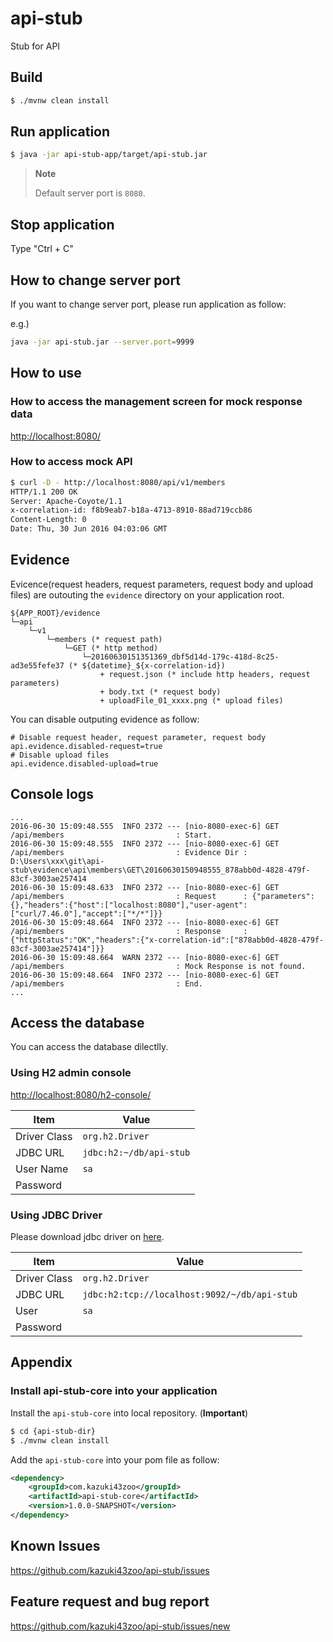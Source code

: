 # api-stub
Stub for API

## Build

```bash
$ ./mvnw clean install
```

## Run application

```bash
$ java -jar api-stub-app/target/api-stub.jar
```

> **Note**
> 
> Default server port is `8080`.

## Stop application

Type "Ctrl + C"

## How to change server port

If you want to change server port, please run application as follow:

e.g.)

```bash
java -jar api-stub.jar --server.port=9999
```

## How to use

### How to access the management screen for mock response data

[http://localhost:8080/](http://localhost:8080/)

### How to access mock API

```bash
$ curl -D - http://localhost:8080/api/v1/members
HTTP/1.1 200 OK
Server: Apache-Coyote/1.1
x-correlation-id: f8b9eab7-b18a-4713-8910-88ad719ccb86
Content-Length: 0
Date: Thu, 30 Jun 2016 04:03:06 GMT

```

## Evidence

Evicence(request headers, request parameters, request body and upload files) are outouting the `evidence` directory on your application root.

```text
${APP_ROOT}/evidence
└─api
    └─v1
        └─members (* request path)
            └─GET (* http method)
                └─20160630151351369_dbf5d14d-179c-418d-8c25-ad3e55fefe37 (* ${datetime}_${x-correlation-id})
                    + request.json (* include http headers, request parameters)
                    + body.txt (* request body)
                    + uploadFile_01_xxxx.png (* upload files)
```

You can disable outputing evidence as follow:

```properties
# Disable request header, request parameter, request body
api.evidence.disabled-request=true
# Disable upload files
api.evidence.disabled-upload=true
```

## Console logs

```text
...
2016-06-30 15:09:48.555  INFO 2372 --- [nio-8080-exec-6] GET /api/members                         : Start.
2016-06-30 15:09:48.555  INFO 2372 --- [nio-8080-exec-6] GET /api/members                         : Evidence Dir : D:\Users\xxx\git\api-stub\evidence\api\members\GET\20160630150948555_878abb0d-4828-479f-83cf-3003ae257414
2016-06-30 15:09:48.633  INFO 2372 --- [nio-8080-exec-6] GET /api/members                         : Request      : {"parameters":{},"headers":{"host":["localhost:8080"],"user-agent":["curl/7.46.0"],"accept":["*/*"]}}
2016-06-30 15:09:48.664  INFO 2372 --- [nio-8080-exec-6] GET /api/members                         : Response     : {"httpStatus":"OK","headers":{"x-correlation-id":["878abb0d-4828-479f-83cf-3003ae257414"]}}
2016-06-30 15:09:48.664  WARN 2372 --- [nio-8080-exec-6] GET /api/members                         : Mock Response is not found.
2016-06-30 15:09:48.664  INFO 2372 --- [nio-8080-exec-6] GET /api/members                         : End.
...
```

## Access the database

You can access the database dilectlly.

### Using H2 admin console

[http://localhost:8080/h2-console/](http://localhost:8080/h2-console/)

| Item | Value |
| ---- | ----- |
| Driver Class | `org.h2.Driver` |
| JDBC URL | `jdbc:h2:~/db/api-stub` |
| User Name | `sa` |
| Password | |

### Using JDBC Driver

Please download jdbc driver on [here](http://repo2.maven.org/maven2/com/h2database/h2/1.4.191/h2-1.4.191.jar).

| Item | Value |
| ---- | ----- |
| Driver Class | `org.h2.Driver` |
| JDBC URL | `jdbc:h2:tcp://localhost:9092/~/db/api-stub` |
| User | `sa` |
| Password | |


## Appendix

### Install api-stub-core into your application

Install the `api-stub-core` into local repository. (**Important**)

```bash
$ cd {api-stub-dir}
$ ./mvnw clean install
```

Add the `api-stub-core` into your pom file as follow:

```xml
<dependency>
    <groupId>com.kazuki43zoo</groupId>
    <artifactId>api-stub-core</artifactId>
    <version>1.0.0-SNAPSHOT</version>
</dependency>
```

## Known Issues

https://github.com/kazuki43zoo/api-stub/issues

## Feature request and bug report

https://github.com/kazuki43zoo/api-stub/issues/new

